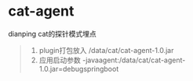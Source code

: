 # cat-agent
dianping cat的探针模式埋点


> 1. plugin打包放入 /data/cat/cat-agent-1.0.jar
> 2. 应用启动参数 -javaagent:/data/cat/cat-agent-1.0.jar=debugspringboot
